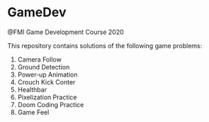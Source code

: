 # GameDev
@FMI Game Development Course 2020

This repository contains solutions of the following game problems:
1. Camera Follow
2. Ground Detection
3. Power-up Animation
4. Crouch Kick Conter
5. Healthbar
6. Pixelization Practice
7. Doom Coding Practice
8. Game Feel
